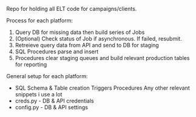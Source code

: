 Repo for holding all ELT code for campaigns/clients.

Process for each platform:
1. Query DB for missing data then build series of Jobs
2. (Optional) Check status of Job if asynchronous. If failed, resubmit.
3. Retreieve query data from API and send to DB for staging
4. SQL Procedures parse and insert
5. Procedures clear staging queues and build relevant production tables for reporting

General setup for each platform:
 - SQL
     Schema & Table creation
     Triggers
     Procedures
     Any other relevant snippets i use a lot
 - creds.py - DB & API credentials
 - config.py - DB & API settings
